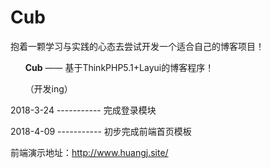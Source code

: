 # Cub
抱着一颗学习与实践的心态去尝试开发一个适合自己的博客项目！

&nbsp; &nbsp; &nbsp; <b>Cub</b> —— 基于ThinkPHP5.1+Layui的博客程序！

&nbsp; &nbsp; &nbsp; （开发ing）

2018-3-24 ----------- 完成登录模块

2018-4-09  ----------- 初步完成前端首页模板

前端演示地址：http://www.huangj.site/


